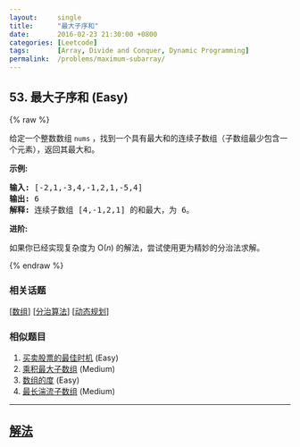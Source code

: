 ```yaml
---
layout:     single
title:      "最大子序和"
date:       2016-02-23 21:30:00 +0800
categories: [Leetcode]
tags:       [Array, Divide and Conquer, Dynamic Programming]
permalink:  /problems/maximum-subarray/
---
```


## 53. 最大子序和 (Easy)

{% raw %}

<p>给定一个整数数组 <code>nums</code>&nbsp;，找到一个具有最大和的连续子数组（子数组最少包含一个元素），返回其最大和。</p>

<p><strong>示例:</strong></p>

<pre><strong>输入:</strong> [-2,1,-3,4,-1,2,1,-5,4]
<strong>输出:</strong> 6
<strong>解释:</strong>&nbsp;连续子数组&nbsp;[4,-1,2,1] 的和最大，为&nbsp;6。
</pre>

<p><strong>进阶:</strong></p>

<p>如果你已经实现复杂度为 O(<em>n</em>) 的解法，尝试使用更为精妙的分治法求解。</p>

{% endraw %}

### 相关话题
  [[数组](https://github.com/openset/leetcode/tree/master/tag/array/README.md)]
  [[分治算法](https://github.com/openset/leetcode/tree/master/tag/divide-and-conquer/README.md)]
  [[动态规划](https://github.com/openset/leetcode/tree/master/tag/dynamic-programming/README.md)]

### 相似题目
  1. [买卖股票的最佳时机](/problems/best-time-to-buy-and-sell-stock) (Easy)
  1. [乘积最大子数组](/problems/maximum-product-subarray) (Medium)
  1. [数组的度](/problems/degree-of-an-array) (Easy)
  1. [最长湍流子数组](/problems/longest-turbulent-subarray) (Medium)

---

## [解法](https://github.com/openset/leetcode/tree/master/problems/maximum-subarray)
